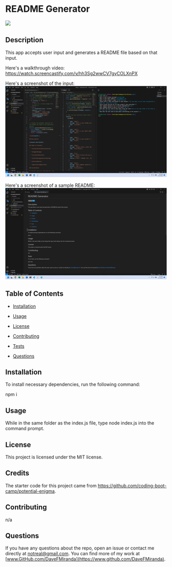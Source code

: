 # README Generator

![](https://img.shields.io/badge/License-MIT-blue)

## Description

This app accepts user input and generates a README file based on that input.

Here's a walkthrough video: https://watch.screencastify.com/v/hh3Sg2wwCV7gyCOLXnPX

Here's a screenshot of the input: ![Screenshot](/screenshot1.png)

Here's a screenshot of a sample README: ![Screenshot](/screenshot2.png)

## Table of Contents

  * [Installation](#installation)

  * [Usage](#usage)

  * [License](#license)

  * [Contributing](#contributing)

  * [Tests](#tests)

  * [Questions](#questions)

## Installation

To install necessary dependencies, run the following command:

  npm i

## Usage

While in the same folder as the index.js file, type node index.js into the command prompt.

## License

This project is licensed under the MIT license.

## Credits

The starter code for this project came from https://github.com/coding-boot-camp/potential-enigma.

## Contributing

n/a

## Questions

If you have any questions about the repo, open an issue or contact me directly at [notreal@gmail.com](mailto:notreal@gmail.com). You can find more of my work at [www.GitHub.com/DaveFMiranda](https://www.github.com/DaveFMiranda).
  
